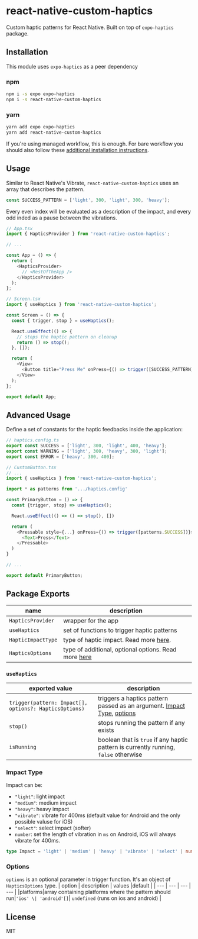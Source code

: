 # react-native-custom-haptics

Custom haptic patterns for React Native. Built on top of `expo-haptics` package.

## Installation

This module uses `expo-haptics` as a peer dependency

### npm

```sh
npm i -s expo expo-haptics
npm i -s react-native-custom-haptics
```

### yarn

```sh
yarn add expo expo-haptics
yarn add react-native-custom-haptics
```

If you're using managed workflow, this is enough. For bare workflow you should also follow these [additional installation instructions](https://github.com/expo/expo/tree/main/packages/expo-haptics).

## Usage

Similar to React Native's Vibrate, `react-native-custom-haptics` uses an array that describes the pattern.

```ts
const SUCCESS_PATTERN = ['light', 300, 'light', 300, 'heavy'];
```

Every even index will be evaluated as a description of the impact, and every odd inded as a pause between the vibrations.

```ts
// App.tsx
import { HapticsProvider } from 'react-native-custom-haptics';

// ...

const App = () => {
  return (
    <HapticsProvider>
      // <RestOfTheApp />
    </HapticsProvider>
  );
};
```

```ts
// Screen.tsx
import { useHaptics } from 'react-native-custom-haptics';

const Screen = () => {
  const { trigger, stop } = useHaptics();

  React.useEffect(() => {
    // stops the haptic pattern on cleanup
    return () => stop();
  }, []);

  return (
    <View>
      <Button title="Press Me" onPress={() => trigger([SUCCESS_PATTERN])} />
    </View>
  );
};

export default App;
```

## Advanced Usage

Define a set of constants for the haptic feedbacks inside the application:

```ts
// haptics.config.ts
export const SUCCESS = ['light', 300, 'light', 400, 'heavy'];
export const WARNING = ['light', 300, 'heavy', 300, 'light'];
export const ERROR = ['heavy', 300, 400];
```

```ts
// CustomButton.tsx
// ...
import { useHaptics } from 'react-native-custom-haptics';

import * as patterns from '.../haptics.config'

const PrimaryButton = () => {
  const {trigger, stop} => useHaptics();

  React.useEffect(() => () => stop(), [])

  return (
    <Pressable style={...} onPress={() => trigger([patterns.SUCCESS])}>
      <Text>Press</Text>
    </Pressable>
  )
}

// ...

export default PrimaryButton;
```

## Package Exports

| name               | description                                                      |
| ------------------ | ---------------------------------------------------------------- |
| `HapticsProvider`  | wrapper for the app                                              |
| `useHaptics`       | set of functions to trigger haptic patterns                      |
| `HapticImpactType` | type of haptic impact. Read more [here](#impact-type).           |
| `HapticsOptions`   | type of additional, optional options. Read more [here](#options) |

### `useHaptics`

| exported value                                         | description                                                                                        |
| ------------------------------------------------------ | -------------------------------------------------------------------------------------------------- |
| `trigger(pattern: Impact[], options?: HapticsOptions)` | triggers a haptics pattern passed as an argument. [Impact Type](#impact-type), [options](#options) |
| `stop()`                                               | stops running the pattern if any exists                                                            |
| `isRunning`                                            | boolean that is `true` if any haptic pattern is currently running, `false` otherwise               |

### Impact Type

Impact can be:

- `"light"`: light impact
- `"medium"`: medium impact
- `"heavy"`: heavy impact
- `"vibrate"`: vibrate for 400ms (default value for Android and the only possible valuse for iOS)
- `"select"`: select impact (softer)
- `number`: set the length of vibration in `ms` on Android, iOS will always vibrate for 400ms.

```ts
type Impact = 'light' | 'medium' | 'heavy' | 'vibrate' | 'select' | number;
```

### Options

`options` is an optional parameter in trigger function. It's an object of `HapticsOptions` type.
| option | description | values |default |
| --- | --- | --- | --- |
|platforms|array containing platforms where the pattern should run|`'ios' \| 'android'[]`| `undefined` (runs on ios and android) |

## License

MIT
